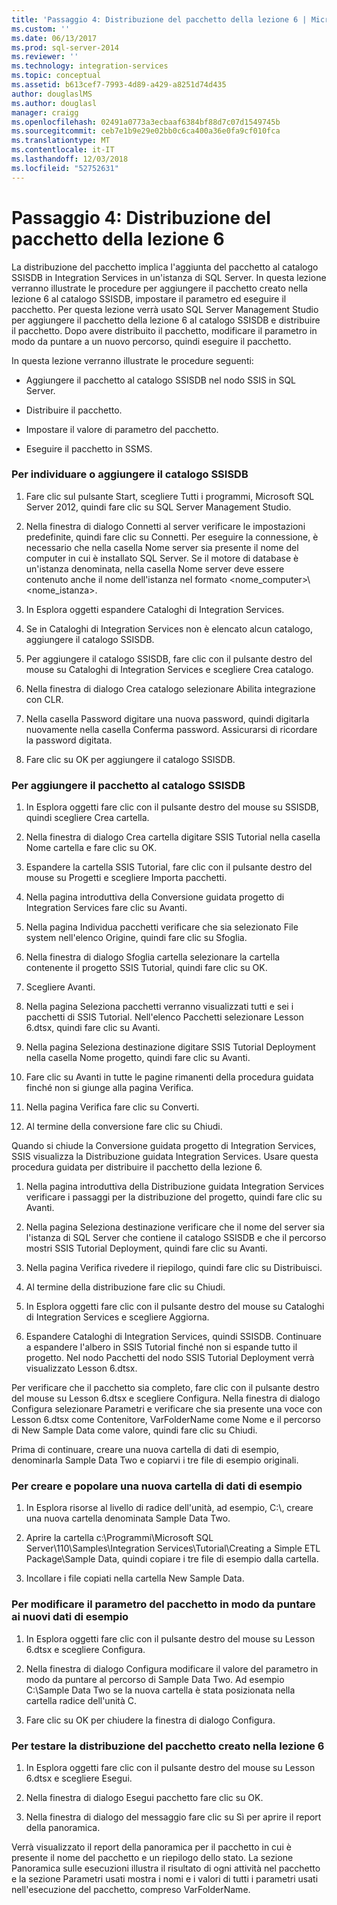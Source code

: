 ```yaml
---
title: 'Passaggio 4: Distribuzione del pacchetto della lezione 6 | Microsoft Docs'
ms.custom: ''
ms.date: 06/13/2017
ms.prod: sql-server-2014
ms.reviewer: ''
ms.technology: integration-services
ms.topic: conceptual
ms.assetid: b613cef7-7993-4d89-a429-a8251d74d435
author: douglaslMS
ms.author: douglasl
manager: craigg
ms.openlocfilehash: 02491a0773a3ecbaaf6384bf88d7c07d1549745b
ms.sourcegitcommit: ceb7e1b9e29e02bb0c6ca400a36e0fa9cf010fca
ms.translationtype: MT
ms.contentlocale: it-IT
ms.lasthandoff: 12/03/2018
ms.locfileid: "52752631"
---
```

# <a name="step-4-deploying-the-lesson-6-package"></a>Passaggio 4: Distribuzione del pacchetto della lezione 6
  La distribuzione del pacchetto implica l'aggiunta del pacchetto al catalogo SSISDB in Integration Services in un'istanza di SQL Server. In questa lezione verranno illustrate le procedure per aggiungere il pacchetto creato nella lezione 6 al catalogo SSISDB, impostare il parametro ed eseguire il pacchetto. Per questa lezione verrà usato SQL Server Management Studio per aggiungere il pacchetto della lezione 6 al catalogo SSISDB e distribuire il pacchetto. Dopo avere distribuito il pacchetto, modificare il parametro in modo da puntare a un nuovo percorso, quindi eseguire il pacchetto.  
  
 In questa lezione verranno illustrate le procedure seguenti:  
  
-   Aggiungere il pacchetto al catalogo SSISDB nel nodo SSIS in SQL Server.  
  
-   Distribuire il pacchetto.  
  
-   Impostare il valore di parametro del pacchetto.  
  
-   Eseguire il pacchetto in SSMS.  
  
### <a name="to-locate-or-add-the-ssisdb-catalog"></a>Per individuare o aggiungere il catalogo SSISDB  
  
1.  Fare clic sul pulsante Start, scegliere Tutti i programmi, Microsoft SQL Server 2012, quindi fare clic su SQL Server Management Studio.  
  
2.  Nella finestra di dialogo Connetti al server verificare le impostazioni predefinite, quindi fare clic su Connetti. Per eseguire la connessione, è necessario che nella casella Nome server sia presente il nome del computer in cui è installato SQL Server. Se il motore di database è un'istanza denominata, nella casella Nome server deve essere contenuto anche il nome dell'istanza nel formato <nome_computer>\\<nome_istanza>.  
  
3.  In Esplora oggetti espandere Cataloghi di Integration Services.  
  
4.  Se in Cataloghi di Integration Services non è elencato alcun catalogo, aggiungere il catalogo SSISDB.  
  
5.  Per aggiungere il catalogo SSISDB, fare clic con il pulsante destro del mouse su Cataloghi di Integration Services e scegliere Crea catalogo.  
  
6.  Nella finestra di dialogo Crea catalogo selezionare Abilita integrazione con CLR.  
  
7.  Nella casella Password digitare una nuova password, quindi digitarla nuovamente nella casella Conferma password. Assicurarsi di ricordare la password digitata.  
  
8.  Fare clic su OK per aggiungere il catalogo SSISDB.  
  
### <a name="to-add-the-package-to-the-ssisdb-catalog"></a>Per aggiungere il pacchetto al catalogo SSISDB  
  
1.  In Esplora oggetti fare clic con il pulsante destro del mouse su SSISDB, quindi scegliere Crea cartella.  
  
2.  Nella finestra di dialogo Crea cartella digitare SSIS Tutorial nella casella Nome cartella e fare clic su OK.  
  
3.  Espandere la cartella SSIS Tutorial, fare clic con il pulsante destro del mouse su Progetti e scegliere Importa pacchetti.  
  
4.  Nella pagina introduttiva della Conversione guidata progetto di Integration Services fare clic su Avanti.  
  
5.  Nella pagina Individua pacchetti verificare che sia selezionato File system nell'elenco Origine, quindi fare clic su Sfoglia.  
  
6.  Nella finestra di dialogo Sfoglia cartella selezionare la cartella contenente il progetto SSIS Tutorial, quindi fare clic su OK.  
  
7.  Scegliere Avanti.  
  
8.  Nella pagina Seleziona pacchetti verranno visualizzati tutti e sei i pacchetti di SSIS Tutorial. Nell'elenco Pacchetti selezionare Lesson 6.dtsx, quindi fare clic su Avanti.  
  
9. Nella pagina Seleziona destinazione digitare SSIS Tutorial Deployment nella casella Nome progetto, quindi fare clic su Avanti.  
  
10. Fare clic su Avanti in tutte le pagine rimanenti della procedura guidata finché non si giunge alla pagina Verifica.  
  
11. Nella pagina Verifica fare clic su Converti.  
  
12. Al termine della conversione fare clic su Chiudi.  
  
 Quando si chiude la Conversione guidata progetto di Integration Services, SSIS visualizza la Distribuzione guidata Integration Services. Usare questa procedura guidata per distribuire il pacchetto della lezione 6.  
  
1.  Nella pagina introduttiva della Distribuzione guidata Integration Services verificare i passaggi per la distribuzione del progetto, quindi fare clic su Avanti.  
  
2.  Nella pagina Seleziona destinazione verificare che il nome del server sia l'istanza di SQL Server che contiene il catalogo SSISDB e che il percorso mostri SSIS Tutorial Deployment, quindi fare clic su Avanti.  
  
3.  Nella pagina Verifica rivedere il riepilogo, quindi fare clic su Distribuisci.  
  
4.  Al termine della distribuzione fare clic su Chiudi.  
  
5.  In Esplora oggetti fare clic con il pulsante destro del mouse su Cataloghi di Integration Services e scegliere Aggiorna.  
  
6.  Espandere Cataloghi di Integration Services, quindi SSISDB. Continuare a espandere l'albero in SSIS Tutorial finché non si espande tutto il progetto. Nel nodo Pacchetti del nodo SSIS Tutorial Deployment verrà visualizzato Lesson 6.dtsx.  
  
 Per verificare che il pacchetto sia completo, fare clic con il pulsante destro del mouse su Lesson 6.dtsx e scegliere Configura. Nella finestra di dialogo Configura selezionare Parametri e verificare che sia presente una voce con Lesson 6.dtsx come Contenitore, VarFolderName come Nome e il percorso di New Sample Data come valore, quindi fare clic su Chiudi.  
  
 Prima di continuare, creare una nuova cartella di dati di esempio, denominarla Sample Data Two e copiarvi i tre file di esempio originali.  
  
### <a name="to-create-and-populate-a-new-sample-data-folder"></a>Per creare e popolare una nuova cartella di dati di esempio  
  
1.  In Esplora risorse al livello di radice dell'unità, ad esempio, C:\\, creare una nuova cartella denominata Sample Data Two.  
  
2.  Aprire la cartella c:\Programmi\Microsoft SQL Server\110\Samples\Integration Services\Tutorial\Creating a Simple ETL Package\Sample Data, quindi copiare i tre file di esempio dalla cartella.  
  
3.  Incollare i file copiati nella cartella New Sample Data.  
  
### <a name="to-change-the-package-parameter-to-point-to-the-new-sample-data"></a>Per modificare il parametro del pacchetto in modo da puntare ai nuovi dati di esempio  
  
1.  In Esplora oggetti fare clic con il pulsante destro del mouse su Lesson 6.dtsx e scegliere Configura.  
  
2.  Nella finestra di dialogo Configura modificare il valore del parametro in modo da puntare al percorso di Sample Data Two. Ad esempio C:\Sample Data Two se la nuova cartella è stata posizionata nella cartella radice dell'unità C.  
  
3.  Fare clic su OK per chiudere la finestra di dialogo Configura.  
  
### <a name="to-test-the-lesson-6-package-deployment"></a>Per testare la distribuzione del pacchetto creato nella lezione 6  
  
1.  In Esplora oggetti fare clic con il pulsante destro del mouse su Lesson 6.dtsx e scegliere Esegui.  
  
2.  Nella finestra di dialogo Esegui pacchetto fare clic su OK.  
  
3.  Nella finestra di dialogo del messaggio fare clic su Sì per aprire il report della panoramica.  
  
 Verrà visualizzato il report della panoramica per il pacchetto in cui è presente il nome del pacchetto e un riepilogo dello stato. La sezione Panoramica sulle esecuzioni illustra il risultato di ogni attività nel pacchetto e la sezione Parametri usati mostra i nomi e i valori di tutti i parametri usati nell'esecuzione del pacchetto, compreso VarFolderName.  
  
  
